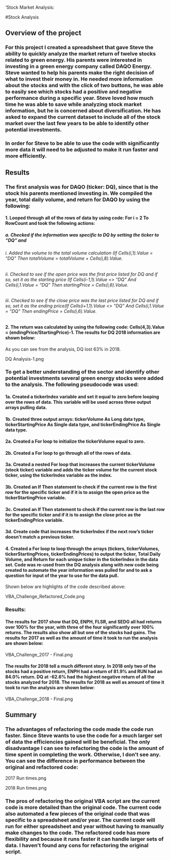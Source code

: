 ‘Stock Market Analysis:

#Stock Analysis

## Overview of the project

### For this project I created a spreadsheet that gave Steve the ability to quickly analyze the market return of twelve stocks related to green energy.  His parents were interested in investing in a green energy company called DAQO Energy.  Steve wanted to help his parents make the right decision of what to invest their money in.  He needed more information about the stocks and with the click of two buttons, he was able to easily see which stocks had a positive and negative performance during a specific year.  Steve loved how much time he was able to save while analyzing stock market information, but he is concerned about diversification.  He has asked to expand the current dataset to include all of the stock market over the last few years to be able to identify other potential investments.

### In order for Steve to be able to use the code with significantly more data it will need to be adjusted to make it run faster and more efficiently. 

## Results

### The first analysis was for DAQO (ticker: DQ), since that is the stock his parents mentioned investing in.  We compiled the year, total daily volume, and return for DAQO by using the following:

#### 1. Looped through all of the rows of data by using code: For i = 2 To RowCount and took the following actions:

##### a. Checked if the information was specific to DQ by setting the ticker to “DQ” and

###### i. Added the volume to the total volume calculation (If Cells(i,1).Value = “DQ” Then totalVolume = totalVolume + Cells(i,8).Value.

###### ii. Checked to see if the open price was the first price listed for DQ and if so, set it as the starting price (If Cells(i-1,1).Value <> “DQ” And Cells(i,1.Value = “DQ” Then startingPrice = Cells(i,6).Value.

###### iii. Checked to see if the close price was the last price listed for DQ and if so, set it as the ending price(If Cells(i+1,1).Value <> “DQ” And Cells(i,1.Value = “DQ” Then endingPrice = Cells(i,6).Value.

#### 2. The return was calculated by using the following code: Cells(4,3).Value = (endingPrice/StartingPrice)-1. The results for DQ 2018 information are shown below:

As you can see from the analysis, DQ lost 63% in 2018.

DQ Analysis-1.png

### To get a better understanding of the sector and identify other potential investments several green energy stocks were added to the analysis.  The following pseudocode was used:

#### 1a. Created a tickerIndex variable and set it equal to zero before looping over the rows of data.  This variable will be used across three output arrays pulling data.

#### 1b. Created three output arrays: tickerVolume As Long data type, tickerStartingPrice As Single data type, and tickerEndingPrice As Single data type.

#### 2a. Created a For loop to initialize the tickerVolume equal to zero.

#### 2b. Created a For loop to go through all of the rows of data.

#### 3a. Created a nested For loop that increases the current tickerVolume (stock ticker) variable and adds the ticker volume for the current stock ticker, using the tickerIndex variable as the index.

#### 3b. Created an If Then statement to check if the current row is the first row for the specific ticker and if it is to assign the open price as the tickerStartingPrice variable.

#### 3c. Created an If Then statement to check if the current row is the last row for the specific ticker and if it is to assign the close price as the tickerEndingPrice variable.

#### 3d. Create code that increases the tickerIndex if the next row’s ticker doesn’t match a previous ticker.

#### 4. Created a For loop to loop through the arrays (tickers, tickerVolumes, tickerStartingPrices, tickerEndingPrices) to output the ticker, Total Daily Volume, and Return for each unique ticker in the tickerIndex in the data set. Code was re-used from the DQ analysis along with new code being created to automate the year information was pulled for and to ask a question for input of the year to use for the data pull.

Shown below are highlights of the code described above:

VBA_Challenge_Refactored_Code.png

### Results:

#### The results for 2017 show that DQ, ENPH, FLSR, and SEDG all had returns over 100% for the year, with three of the four significantly over 100% returns.  The results also show all but one of the stocks had gains.  The results for 2017 as well as the amount of time it took to run the analysis are shown below:

VBA_Challenge_2017 - Final.png

#### The results for 2018 tell a much different story.  In 2018 only two of the stocks had a positive return, ENPH had a return of 81.9% and RUN had an 84.0% return.  DQ at -62.6% had the highest negative return of all the stocks analyzed for 2018.  The results for 2018 as well as amount of time it took to run the analysis are shown below:

VBA_Challenge_2018 - Final.png

## Summary

### The advantages of refactoring the code made the code run faster.  Since Steve wants to use the code for a much larger set of data the efficiencies gained will be beneficial.  The only disadvantage I can see to refactoring the code is the amount of time spent in completing the work.  Otherwise, I don’t see any.  You can see the difference in performance between the original and refactored code:

2017 Run times.png

2018 Run times.png

### The pros of refactoring the original VBA script are the current code is more detailed than the original code.  The current code also automated a few pieces of the original code that was specific to a spreadsheet and/or year.  The current code will run for either spreadsheet and year without having to manually make changes to the code.  The refactored code has more flexibility and because it runs faster it can handle larger sets of data.  I haven’t found any cons for refactoring the original script.
